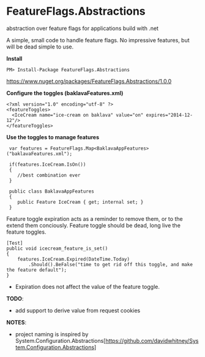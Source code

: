 FeatureFlags.Abstractions
=========================

abstraction over feature flags for applications build with .net

A simple, small code to handle feature flags. No impressive features, but will be dead simple to use.


__Install__

````
PM> Install-Package FeatureFlags.Abstractions
````
https://www.nuget.org/packages/FeatureFlags.Abstractions/1.0.0


__Configure the toggles (baklavaFeatures.xml)__

````
<?xml version="1.0" encoding="utf-8" ?>
<featureToggles>
  <IceCream name="ice-cream on baklava" value="on" expires="2014-12-12"/>
</featureToggles>

````
__Use the toggles to manage features__
````
 var features = FeatureFlags.Map<BaklavaAppFeatures>("baklavaFeatures.xml");
 
 if(features.IceCream.IsOn())
 {
    //best combination ever
 }
 
 public class BaklavaAppFeatures
 {
    public Feature IceCream { get; internal set; }
 }
````

Feature toggle expiration acts as a reminder to remove them, or to the extend them conciously. Feature toggle should be dead, long live the feature toggles.

````
[Test]
public void icecream_feature_is_set()
{
    features.IceCream.Expired(DateTime.Today)
    	.Should().BeFalse("time to get rid off this toggle, and make the feature default");
}
````

* Expiration does not affect the value of the feature toggle.

__TODO__:

* add support to derive value from request cookies

__NOTES__:

* project naming is inspired by System.Configuration.Abstractions[https://github.com/davidwhitney/System.Configuration.Abstractions]
